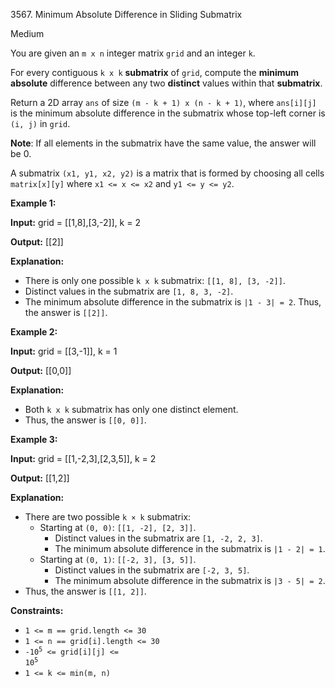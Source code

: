 3567\. Minimum Absolute Difference in Sliding Submatrix

Medium

You are given an `m x n` integer matrix `grid` and an integer `k`.

For every contiguous `k x k` **submatrix** of `grid`, compute the **minimum absolute** difference between any two **distinct** values within that **submatrix**.

Return a 2D array `ans` of size `(m - k + 1) x (n - k + 1)`, where `ans[i][j]` is the minimum absolute difference in the submatrix whose top-left corner is `(i, j)` in `grid`.

**Note**: If all elements in the submatrix have the same value, the answer will be 0.

A submatrix `(x1, y1, x2, y2)` is a matrix that is formed by choosing all cells `matrix[x][y]` where `x1 <= x <= x2` and `y1 <= y <= y2`.

**Example 1:**

**Input:** grid = [[1,8],[3,-2]], k = 2

**Output:** [[2]]

**Explanation:**

*   There is only one possible `k x k` submatrix: `[[1, 8], [3, -2]]`.
*   Distinct values in the submatrix are `[1, 8, 3, -2]`.
*   The minimum absolute difference in the submatrix is `|1 - 3| = 2`. Thus, the answer is `[[2]]`.

**Example 2:**

**Input:** grid = [[3,-1]], k = 1

**Output:** [[0,0]]

**Explanation:**

*   Both `k x k` submatrix has only one distinct element.
*   Thus, the answer is `[[0, 0]]`.

**Example 3:**

**Input:** grid = [[1,-2,3],[2,3,5]], k = 2

**Output:** [[1,2]]

**Explanation:**

*   There are two possible `k × k` submatrix:
    *   Starting at `(0, 0)`: `[[1, -2], [2, 3]]`.
        *   Distinct values in the submatrix are `[1, -2, 2, 3]`.
        *   The minimum absolute difference in the submatrix is `|1 - 2| = 1`.
    *   Starting at `(0, 1)`: `[[-2, 3], [3, 5]]`.
        *   Distinct values in the submatrix are `[-2, 3, 5]`.
        *   The minimum absolute difference in the submatrix is `|3 - 5| = 2`.
*   Thus, the answer is `[[1, 2]]`.

**Constraints:**

*   `1 <= m == grid.length <= 30`
*   `1 <= n == grid[i].length <= 30`
*   <code>-10<sup>5</sup> <= grid[i][j] <= 10<sup>5</sup></code>
*   `1 <= k <= min(m, n)`